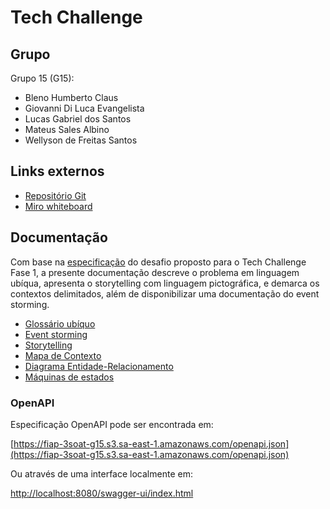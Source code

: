 # Tech Challenge

## Grupo

Grupo 15 (G15):

- Bleno Humberto Claus
- Giovanni Di Luca Evangelista
- Lucas Gabriel dos Santos
- Mateus Sales Albino
- Wellyson de Freitas Santos

## Links externos

- [Repositório Git](https://github.com/FIAP-3SOAT-G15/tech-challenge)
- [Miro whiteboard](https://miro.com/app/board/uXjVMqdH21Q=/?share_link_id=101165721616)

## Documentação

Com base na [especificação](spec.md) do desafio proposto para o Tech Challenge Fase 1, a presente documentação descreve o problema em linguagem ubíqua, apresenta o storytelling com linguagem pictográfica, e demarca os contextos delimitados, além de disponibilizar uma documentação do event storming.

- [Glossário ubíquo](glossary.md)
- [Event storming](event-storming.md)
- [Storytelling](storytelling.md)
- [Mapa de Contexto](context-map.md)
- [Diagrama Entidade-Relacionamento](schema.md)
- [Máquinas de estados](state-machines.md)

### OpenAPI

Especificação OpenAPI pode ser encontrada em:

[https://fiap-3soat-g15.s3.sa-east-1.amazonaws.com/openapi.json](https://fiap-3soat-g15.s3.sa-east-1.amazonaws.com/openapi.json)

Ou através de uma interface localmente em:

[http://localhost:8080/swagger-ui/index.html](http://localhost:8080/swagger-ui/index.html)
